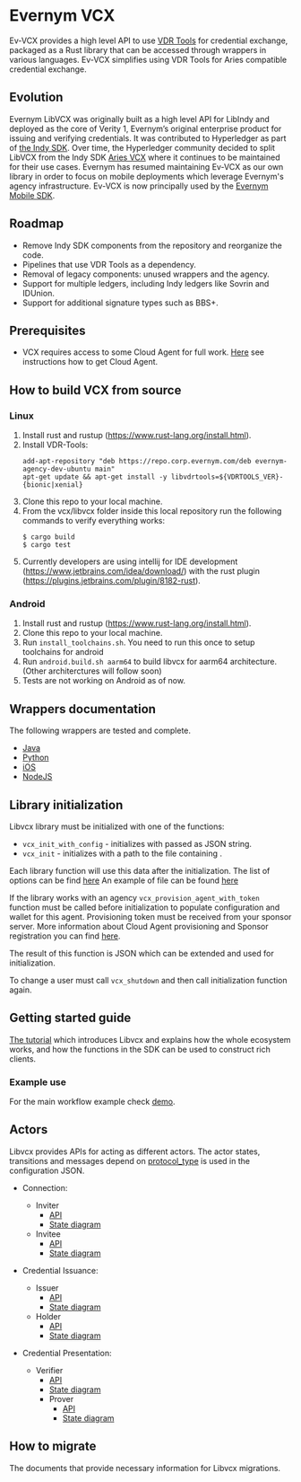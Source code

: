 # Evernym VCX

Ev-VCX provides a high level API to use [VDR Tools](https://gitlab.com/evernym/verity/vdr-tools) for credential exchange, packaged as a Rust library that can be accessed through wrappers in various languages. Ev-VCX simplifies using VDR Tools for Aries compatible credential exchange.

## Evolution

Evernym LibVCX was originally built as a high level API for LibIndy and deployed as the core of Verity 1, Evernym’s original enterprise product for issuing and verifying credentials. It was contributed to Hyperledger as part of [the Indy SDK](https://github.com/hyperledger/indy-sdk). Over time, the Hyperledger community decided to split LibVCX from the Indy SDK [Aries VCX](https://github.com/hyperledger/aries-vcx) where it continues to be maintained for their use cases. Evernym has resumed maintaining Ev-VCX as our own library in order to focus on mobile deployments which leverage Evernym's agency infrastructure. Ev-VCX is now principally used by the [Evernym Mobile SDK](https://gitlab.com/evernym/mobile/mobile-sdk).

## Roadmap

* Remove Indy SDK components from the repository and reorganize the code.
* Pipelines that use VDR Tools as a dependency.
* Removal of legacy components: unused wrappers and the agency.
* Support for multiple ledgers, including Indy ledgers like Sovrin and IDUnion.
* Support for additional signature types such as BBS+.

## Prerequisites
* VCX requires access to some Cloud Agent for full work. [Here](https://gitlab.com/evernym/mobile/mobile-sdk/-/blob/main/docs/2.Initialization.md#2-initializing-the-wallet-and-cloud-agent) see instructions how to get Cloud Agent.

## How to build VCX from source

### Linux 
1) Install rust and rustup (https://www.rust-lang.org/install.html). 
2) Install VDR-Tools:
   ```
   add-apt-repository "deb https://repo.corp.evernym.com/deb evernym-agency-dev-ubuntu main"
   apt-get update && apt-get install -y libvdrtools=${VDRTOOLS_VER}-{bionic|xenial}
   ```
3) Clone this repo to your local machine. 
4) From the vcx/libvcx folder inside this local repository run the following commands to verify everything works: 
    ``` 
    $ cargo build 
    $ cargo test 
    ``` 
5) Currently developers are using intellij for IDE development (https://www.jetbrains.com/idea/download/) with the rust plugin (https://plugins.jetbrains.com/plugin/8182-rust). 

### Android
1) Install rust and rustup (https://www.rust-lang.org/install.html).
2) Clone this repo to your local machine.
4) Run `install_toolchains.sh`. You need to run this once to setup toolchains for android
5) Run `android.build.sh aarm64` to build libvcx for aarm64 architecture.(Other architerctures will follow soon)
6) Tests are not working on Android as of now.
 
## Wrappers documentation

The following wrappers are tested and complete.

* [Java](vcx/wrappers/java/README.md)
* [Python](vcx/wrappers/python3/README.md)
* [iOS](vcx/wrappers/ios/README.md)
* [NodeJS](vcx/wrappers/node/README.md)

## Library initialization
Libvcx library must be initialized with one of the functions:
* `vcx_init_with_config` -  initializes with <configuration> passed as JSON string. 
* `vcx_init` -  initializes with a path to the file containing <configuration>. 

Each library function will use this <configuration> data after the initialization. 
The list of options can be find [here](https://gitlab.com/evernym/mobile/mobile-sdk/-/blob/main/docs/Configuration.md)
An example of <configuration> file can be found [here](https://gitlab.com/evernym/mobile/mobile-sdk/-/blob/main/docs/3.Initialization.md#sdk-provisioning-config-sample-single-pool-ledger)

If the library works with an agency `vcx_provision_agent_with_token` function must be called before initialization to populate configuration and wallet for this agent.
Provisioning token must be received from your sponsor server. More information about Cloud Agent provisioning and Sponsor registration you can find [here](https://gitlab.com/evernym/mobile/mobile-sdk/-/blob/main/docs/3.Initialization.md#2-initializing-the-wallet-and-cloud-agent).

The result of this function is <configuration> JSON which can be extended and used for initialization.

To change <configuration> a user must call `vcx_shutdown` and then call initialization function again.

## Getting started guide
[The tutorial](docs/getting-started/getting-started.md) which introduces Libvcx and explains how the whole ecosystem works, and how the functions in the SDK can be used to construct rich clients.

### Example use
For the main workflow example check [demo](./vcx/wrappers/python3/demo).

## Actors
Libvcx provides APIs for acting as different actors.
The actor states, transitions and messages depend on [protocol_type](https://gitlab.com/evernym/mobile/mobile-sdk/-/blob/main/docs/Configuration.md#communication-protocol) is used in the configuration JSON.

* Connection:
    * Inviter
        * [API](./vcx/libvcx/src/api/connection.rs) 
        * [State diagram](docs/states/aries/connection-inviter.puml)
    * Invitee
        * [API](./vcx/libvcx/src/api/connection.rs) 
        * [State diagram](docs/states/aries/connection-invitee.puml)

* Credential Issuance:
    * Issuer
        * [API](./vcx/libvcx/src/api/issuer_credential.rs) 
        * [State diagram](docs/states/aries/issuer-credential.puml)
    * Holder
        * [API](./vcx/libvcx/src/api/credential.rs) 
        * [State diagram](docs/states/aries/credential.puml)

* Credential Presentation:
    * Verifier
        * [API](./vcx/libvcx/src/api/proof.rs) 
        * [State diagram](docs/states/aries/proof.puml)
      * Prover
        * [API](./vcx/libvcx/src/api/disclosed_proof.rs) 
        * [State diagram](docs/states/aries/disclosed-proof.puml) 

## How to migrate
The documents that provide necessary information for Libvcx migrations.
